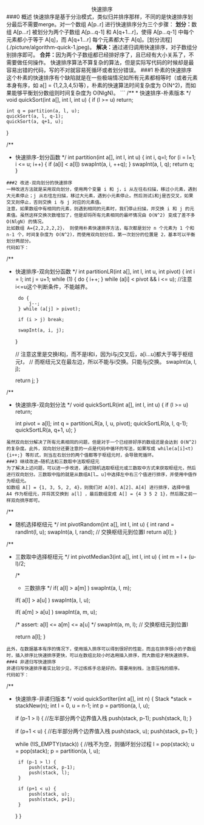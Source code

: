 <center>快速排序</center>
###0 概述
快速排序是基于分治模式，类似归并排序那样，不同的是快速排序划分最后不需要merge。对一个数组 A[p..r] 进行快速排序分为三个步骤：
<strong>划分：</strong>数组 A[p…r] 被划分为两个子数组 A[p…q-1] 和 A[q+1…r]，使得 A[p…q-1] 中每个元素都小于等于 A[q]，而 A[q+1…r] 每个元素都大于 A[q]。[划分流程](./picture/algorithm-quick-1.jpeg)。
<strong>解决：</strong>通过递归调用快速排序，对子数组分别排序即可。
<strong>合并：</strong>因为两个子数组都已经排好序了，且已经有大小关系了，不需要做任何操作。
快速排序算法不算复杂的算法，但是实际写代码的时候却是最容易出错的代码，写的不对就容易死循环或者划分错误。
###1 朴素的快速排序
这个朴素的快速排序有个缺陷就是在一些极端情况如所有元素都相等时（或者元素本身有序，如 a[] = {1,2,3,4,5}等），朴素的快速算法时间复杂度为 O(N^2)，而如果能够平衡划分数组则时间复杂度为 O(NlgN)。
```
/**
 * 快速排序-朴素版本
 */
void quickSort(int a[], int l, int u)
{
    if (l >= u) return;

    int q = partition(a, l, u);
    quickSort(a, l, q-1);
    quickSort(a, q+1, u);
}

/**
 * 快速排序-划分函数
 */
int partition(int a[], int l, int u)
{
    int i, q=l;
    for (i = l+1; i <= u; i++) {
        if (a[i] < a[l])
            swapInt(a, i, ++q);
    }
    swapInt(a, l, q);
    return q;
}
```
###2 改进-双向划分的快速排序
一种改进方法就是采用双向划分，使用两个变量 i 和 j，i 从左往右扫描，移过小元素，遇到大元素停止；j 从右往左扫描，移过大元素，遇到小元素停止。然后测试i和j是否交叉，如果交叉则停止，否则交换 i 与 j 对应的元素值。
注意，如果数组中有相同的元素，则遇到相同的元素时，我们停止扫描，并交换 i 和 j 的元素值。虽然这样交换次数增加了，但是却将所有元素相同的最坏情况由 O(N^2) 变成了差不多 O(NlgN) 的情况。
比如数组 A={2,2,2,2,2}， 则使用朴素快速排序方法，每次都是划分 n 个元素为 1 个和 n-1 个，时间复杂度为 O(N^2)，而使用双向划分后，第一次划分的位置是 2，基本可以平衡划分两部分。
代码如下：
```
/**
 * 快速排序-双向划分函数
 */
int partitionLR(int a[], int l, int u, int pivot)
{
    int i = l;
    int j = u+1;
    while (1) {
        do {
            i++;
        } while (a[i] < pivot && i <= u); //注意i<=u这个判断条件，不能越界。

        do {
            j--;
        } while (a[j] > pivot);

        if (i > j) break;

        swapInt(a, i, j);
    }

    // 注意这里是交换l和j，而不是l和i，因为i与j交叉后，a[i...u]都大于等于枢纽元t，
    // 而枢纽元又在最左边，所以不能与i交换。只能与j交换。
    swapInt(a, l, j);

    return j;
}

/**
 * 快速排序-双向划分法
 */
void quickSortLR(int a[], int l, int u)
{
    if (l >= u) return;

    int pivot = a[l];
    int q = partitionLR(a, l, u, pivot);
    quickSortLR(a, l, q-1);
    quickSortLR(a, q+1, u);
}
```
虽然双向划分解决了所有元素相同的问题，但是对于一个已经排好序的数组还是会达到 O(N^2) 的复杂度。此外，双向划分还要注意的一点是代码中循环的写法，如果写成 while(a[i]<t) {i++;} 等形式，则当左右划分的两个值都等于枢纽元时，会导致死循环。
###3 继续改进—随机法和三数取中法取枢纽元
为了解决上述问题，可以进一步改进，通过随机选取枢纽元或三数取中方式来获取枢纽元，然后进行双向划分。三数取中指的就是从数组A[l… u]中选择左中右三个值进行排序，并使用中值作为枢纽元。
如数组 A[] = {1, 3, 5, 2, 4}，则我们对 A[0]、A[2]、A[4] 进行排序，选择中值 A4 作为枢纽元，并将其交换到 a[l] ，最后数组变成 A[] = {4 3 5 2 1}，然后跟之前一样双向排序即可。
```
/**
 * 随机选择枢纽元
 */
int pivotRandom(int a[], int l, int u)
{
    int rand = randInt(l, u);
    swapInt(a, l, rand); // 交换枢纽元到位置l
    return a[l];
}

/**
 * 三数取中选择枢纽元
 */
int pivotMedian3(int a[], int l, int u)
{
     int m = l + (u-l)/2;

     /*
      * 三数排序
      */
     if( a[l] > a[m] )
        swapInt(a, l, m);

     if( a[l] > a[u] )
        swapInt(a, l, u);

     if( a[m] > a[u] )
        swapInt(a, m, u);

     /* assert: a[l] <= a[m] <= a[u] */
     swapInt(a, m, l); // 交换枢纽元到位置l

     return a[l];
}
```
此外，在数据基本有序的情况下，使用插入排序可以得到很好的性能，而且在排序很小的子数组时，插入排序比快速排序更快，可以在数组比较小时选用插入排序，而大数组才用快速排序。
###4 非递归写快速排序
非递归写快速排序着实比较少见，不过练练手总是好的。需要用到栈，注意压栈的顺序。
代码如下：
```
/**
 * 快速排序-非递归版本
 */
void quickSortIter(int a[], int n)
{
    Stack *stack = stackNew(n);
    int l = 0, u = n-1;
    int p = partition(a, l, u);

    if (p-1 > l) { //左半部分两个边界值入栈
        push(stack, p-1);
        push(stack, l);
    }

    if (p+1 < u) { //右半部分两个边界值入栈
        push(stack, u);
        push(stack, p+1);
    }

    while (!IS_EMPTY(stack)) { //栈不为空，则循环划分过程
        l = pop(stack);
        u = pop(stack);
        p = partition(a, l, u);

        if (p-1 > l) {
            push(stack, p-1);
            push(stack, l);
        }

        if (p+1 < u) {
            push(stack, u);
            push(stack, p+1);
        }
    }
}
```
